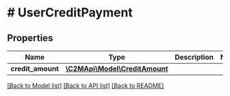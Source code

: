 # # UserCreditPayment

## Properties

Name | Type | Description | Notes
------------ | ------------- | ------------- | -------------
**credit_amount** | [**\C2MApi\Model\CreditAmount**](CreditAmount.md) |  |

[[Back to Model list]](../../README.md#models) [[Back to API list]](../../README.md#endpoints) [[Back to README]](../../README.md)
